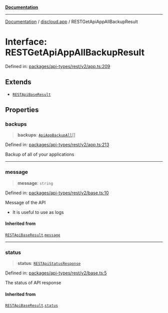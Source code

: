 [**Documentation**](../../README.md)

***

[Documentation](../../packages.md) / [discloud.app](../README.md) / RESTGetApiAppAllBackupResult

# Interface: RESTGetApiAppAllBackupResult

Defined in: [packages/api-types/rest/v2/app.ts:209](https://github.com/discloud/discloud.app/blob/e06d08869d94db25520cbe5fdcc3cdbc242fb0cb/packages/api-types/rest/v2/app.ts#L209)

## Extends

- [`RESTApiBaseResult`](RESTApiBaseResult.md)

## Properties

### backups

> **backups**: [`ApiAppBackupAll`](ApiAppBackupAll.md)[]

Defined in: [packages/api-types/rest/v2/app.ts:213](https://github.com/discloud/discloud.app/blob/e06d08869d94db25520cbe5fdcc3cdbc242fb0cb/packages/api-types/rest/v2/app.ts#L213)

Backup of all of your applications

***

### message

> **message**: `string`

Defined in: [packages/api-types/rest/v2/base.ts:10](https://github.com/discloud/discloud.app/blob/e06d08869d94db25520cbe5fdcc3cdbc242fb0cb/packages/api-types/rest/v2/base.ts#L10)

Message of the API
- It is useful to use as logs

#### Inherited from

[`RESTApiBaseResult`](RESTApiBaseResult.md).[`message`](RESTApiBaseResult.md#message)

***

### status

> **status**: [`RESTApiStatusResponse`](../type-aliases/RESTApiStatusResponse.md)

Defined in: [packages/api-types/rest/v2/base.ts:5](https://github.com/discloud/discloud.app/blob/e06d08869d94db25520cbe5fdcc3cdbc242fb0cb/packages/api-types/rest/v2/base.ts#L5)

The status of API response

#### Inherited from

[`RESTApiBaseResult`](RESTApiBaseResult.md).[`status`](RESTApiBaseResult.md#status)
